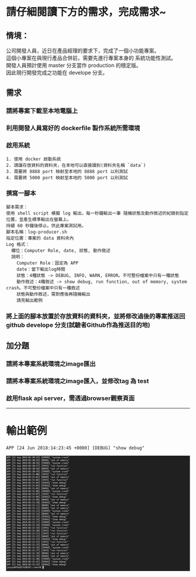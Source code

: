 
# 請仔細閱讀下方的需求，完成需求~  

## 情境：  
   公司開發人員，近日在產品經理的要求下，完成了一個小功能專案。  
   這個小專案在與現行產品合併前，需要先進行專案本身的 系統功能性測試。  
   開發人員預計使用 master 分支當作 production 的穩定版。  
   因此現行開發完成之功能在 develope 分支。  

## 需求  
### 請將專案下載至本地電腦上  
### 利用開發人員寫好的 dockerfile 製作系統所需環境  
### 啟用系統  
    1. 使用 docker 啟動系統  
    2. 請讓存放資料的資料夾，在本地可以直接讀到(資料夾名稱 `data`)  
    3. 需要將 8888 port 映射至本地的 8888 port 以利測試  
    4. 需要將 5000 port 映射至本地的 5000 port 以利測試  
### 撰寫一腳本  
    腳本需求：  
    使用 shell script 模擬 log 輸出，每一秒鐘輸出一筆 隨機狀態及動作敘述的紀錄到指定位置，並產生標準輸出在螢幕上。
    持續 60 秒鐘後停止。供此專案測試用。  
    腳本名稱：log-producer.sh  
    指定位置：專案的 data 資料夾內  
    Log 格式：  
      欄位：Computer Role, date, 狀態, 動作敘述  
      說明：  
        Computer Role：固定為 APP  
        date：當下輸出log時間  
        狀態：4種狀態 -> DEBUG, INFO, WARN, ERROR。不可整份檔案中只有一種狀態  
        動作敘述：4種敘述 -> show debug, run function, out of memory, system crash。不可整份檔案中只有一種敘述  
        狀態與動作敘述，需對應後再隨機輸出  
        請見輸出範例  
### 將上面的腳本放置於存放資料的資料夾，並將修改過後的專案推送回 github develope 分支(試驗者Github作為推送目的地)

## 加分題  
### 請將本專案系統環境之image匯出  
### 請將本專案系統環境之image匯入，並修改tag 為 test  
### 啟用flask api server，需透過browser觀察頁面
--- 
# 輸出範例
`APP [24 Jun 2018:14:23:45 +0000] [DEBUG] "show debug"`

![腳本輸出範例](/images/test-medo.png)

